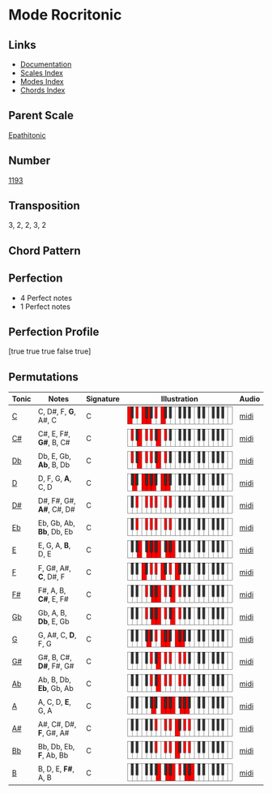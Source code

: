 # Mode Rocritonic

## Links

- [Documentation](README.md)
- [Scales Index](Scales.md)
- [Modes Index](Modes.md)
- [Chords Index](Chords.md)

## Parent Scale

[Epathitonic](ScaleEpathitonic.md)

## Number

[1193](https://ianring.com/musictheory/scales/1193)

## Transposition

3, 2, 2, 3, 2

## Chord Pattern



## Perfection

- 4 Perfect notes
- 1 Perfect notes

## Perfection Profile

[true true true false true]

## Permutations

| Tonic | Notes | Signature | Illustration | Audio |
|-------|-------|-----------|--------------|-------|
| [C](ModeCNaturalRocritonic.md) | C, D#, F, **G**, A#, C | C | ![CNaturalRocritonic](ModeCNaturalRocritonic.png) | [midi](https://github.com/edipermadi/music/blob/main/docs/ModeCNaturalRocritonic.mid?raw=true) |
| [C#](ModeCSharpRocritonic.md) | C#, E, F#, **G#**, B, C# | C | ![CSharpRocritonic](ModeCSharpRocritonic.png) | [midi](https://github.com/edipermadi/music/blob/main/docs/ModeCSharpRocritonic.mid?raw=true) |
| [Db](ModeDFlatRocritonic.md) | Db, E, Gb, **Ab**, B, Db | C | ![DFlatRocritonic](ModeDFlatRocritonic.png) | [midi](https://github.com/edipermadi/music/blob/main/docs/ModeDFlatRocritonic.mid?raw=true) |
| [D](ModeDNaturalRocritonic.md) | D, F, G, **A**, C, D | C | ![DNaturalRocritonic](ModeDNaturalRocritonic.png) | [midi](https://github.com/edipermadi/music/blob/main/docs/ModeDNaturalRocritonic.mid?raw=true) |
| [D#](ModeDSharpRocritonic.md) | D#, F#, G#, **A#**, C#, D# | C | ![DSharpRocritonic](ModeDSharpRocritonic.png) | [midi](https://github.com/edipermadi/music/blob/main/docs/ModeDSharpRocritonic.mid?raw=true) |
| [Eb](ModeEFlatRocritonic.md) | Eb, Gb, Ab, **Bb**, Db, Eb | C | ![EFlatRocritonic](ModeEFlatRocritonic.png) | [midi](https://github.com/edipermadi/music/blob/main/docs/ModeEFlatRocritonic.mid?raw=true) |
| [E](ModeENaturalRocritonic.md) | E, G, A, **B**, D, E | C | ![ENaturalRocritonic](ModeENaturalRocritonic.png) | [midi](https://github.com/edipermadi/music/blob/main/docs/ModeENaturalRocritonic.mid?raw=true) |
| [F](ModeFNaturalRocritonic.md) | F, G#, A#, **C**, D#, F | C | ![FNaturalRocritonic](ModeFNaturalRocritonic.png) | [midi](https://github.com/edipermadi/music/blob/main/docs/ModeFNaturalRocritonic.mid?raw=true) |
| [F#](ModeFSharpRocritonic.md) | F#, A, B, **C#**, E, F# | C | ![FSharpRocritonic](ModeFSharpRocritonic.png) | [midi](https://github.com/edipermadi/music/blob/main/docs/ModeFSharpRocritonic.mid?raw=true) |
| [Gb](ModeGFlatRocritonic.md) | Gb, A, B, **Db**, E, Gb | C | ![GFlatRocritonic](ModeGFlatRocritonic.png) | [midi](https://github.com/edipermadi/music/blob/main/docs/ModeGFlatRocritonic.mid?raw=true) |
| [G](ModeGNaturalRocritonic.md) | G, A#, C, **D**, F, G | C | ![GNaturalRocritonic](ModeGNaturalRocritonic.png) | [midi](https://github.com/edipermadi/music/blob/main/docs/ModeGNaturalRocritonic.mid?raw=true) |
| [G#](ModeGSharpRocritonic.md) | G#, B, C#, **D#**, F#, G# | C | ![GSharpRocritonic](ModeGSharpRocritonic.png) | [midi](https://github.com/edipermadi/music/blob/main/docs/ModeGSharpRocritonic.mid?raw=true) |
| [Ab](ModeAFlatRocritonic.md) | Ab, B, Db, **Eb**, Gb, Ab | C | ![AFlatRocritonic](ModeAFlatRocritonic.png) | [midi](https://github.com/edipermadi/music/blob/main/docs/ModeAFlatRocritonic.mid?raw=true) |
| [A](ModeANaturalRocritonic.md) | A, C, D, **E**, G, A | C | ![ANaturalRocritonic](ModeANaturalRocritonic.png) | [midi](https://github.com/edipermadi/music/blob/main/docs/ModeANaturalRocritonic.mid?raw=true) |
| [A#](ModeASharpRocritonic.md) | A#, C#, D#, **F**, G#, A# | C | ![ASharpRocritonic](ModeASharpRocritonic.png) | [midi](https://github.com/edipermadi/music/blob/main/docs/ModeASharpRocritonic.mid?raw=true) |
| [Bb](ModeBFlatRocritonic.md) | Bb, Db, Eb, **F**, Ab, Bb | C | ![BFlatRocritonic](ModeBFlatRocritonic.png) | [midi](https://github.com/edipermadi/music/blob/main/docs/ModeBFlatRocritonic.mid?raw=true) |
| [B](ModeBNaturalRocritonic.md) | B, D, E, **F#**, A, B | C | ![BNaturalRocritonic](ModeBNaturalRocritonic.png) | [midi](https://github.com/edipermadi/music/blob/main/docs/ModeBNaturalRocritonic.mid?raw=true) |
